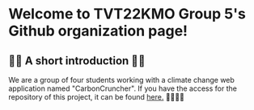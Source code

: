 # Welcome to TVT22KMO Group 5's Github organization page! 





## 🙋‍♀️  A short introduction 🙋‍♂️
We are a group of four students working with a climate change web application named "CarbonCruncher".
If you have the access for the repository of this project, it can be found [here.](https://github.com/TVTKMO22-WP-GROUP-5/CarbonCruncher.git) 👩‍💻👨‍💻
<!--
🌈 Contribution guidelines - how can the community get involved?
👩‍💻 Useful resources - where can the community find your docs? Is there anything else the community should know?
🍿 Fun facts - what does your team eat for breakfast?
🧙 Remember, you can do mighty things with the power of [Markdown](https://docs.github.com/github/writing-on-github/getting-started-with-writing-and-formatting-on-github/basic-writing-and-formatting-syntax)
-->
